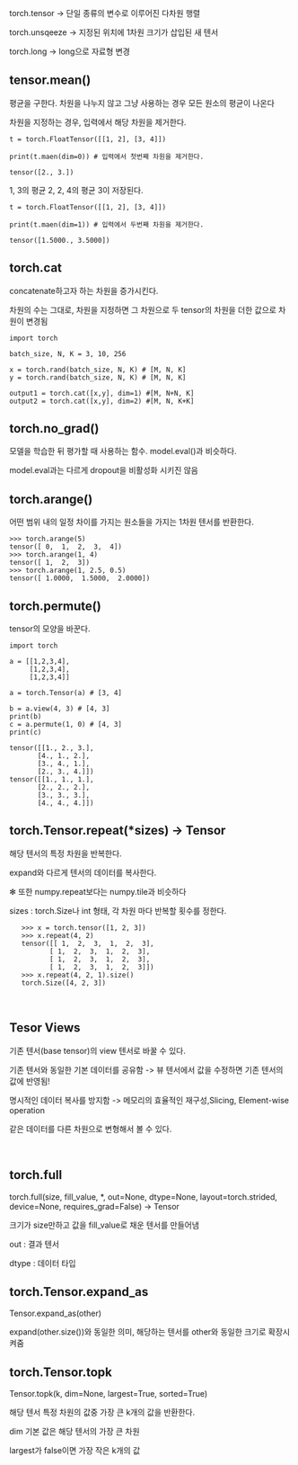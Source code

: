

torch.tensor -> 단일 종류의 변수로 이루어진 다차원 행렬

torch.unsqeeze -> 지정된 위치에 1차원 크기가 삽입된 새 텐서

torch.long -> long으로 자료형 변경

## tensor.mean()

평균을 구한다. 차원을 나누지 않고 그냥 사용하는 경우 모든 원소의 평균이 나온다

차원을 지정하는 경우, 입력에서 해당 차원을 제거한다.


~~~
t = torch.FloatTensor([[1, 2], [3, 4]])

print(t.maen(dim=0)) # 입력에서 첫번째 차원을 제거한다.
~~~

~~~
tensor([2., 3.])
~~~
1, 3의 평균 2, 2, 4의 평균 3이 저장된다.

~~~
t = torch.FloatTensor([[1, 2], [3, 4]])

print(t.maen(dim=1)) # 입력에서 두번째 차원을 제거한다.
~~~
~~~
tensor([1.5000., 3.5000])
~~~

## torch.cat

concatenate하고자 하는 차원을 증가시킨다.

차원의 수는 그대로, 차원을 지정하면 그 차원으로 두 tensor의 차원을 더한 값으로 차원이 변경됨

~~~
import torch

batch_size, N, K = 3, 10, 256

x = torch.rand(batch_size, N, K) # [M, N, K]
y = torch.rand(batch_size, N, K) # [M, N, K]

output1 = torch.cat([x,y], dim=1) #[M, N+N, K]
output2 = torch.cat([x,y], dim=2) #[M, N, K+K]
~~~

## torch.no_grad()

모델을 학습한 뒤 평가할 때 사용하는 함수. model.eval()과 비슷하다.

model.eval과는 다르게 dropout을 비활성화 시키진 않음

## torch.arange()

어떤 범위 내의 일정 차이를 가지는 원소들을 가지는 1차원 텐서를 반환한다.

~~~
>>> torch.arange(5)
tensor([ 0,  1,  2,  3,  4])
>>> torch.arange(1, 4)
tensor([ 1,  2,  3])
>>> torch.arange(1, 2.5, 0.5)
tensor([ 1.0000,  1.5000,  2.0000])
~~~

## torch.permute()

tensor의 모양을 바꾼다.

~~~
import torch

a = [[1,2,3,4],
     [1,2,3,4],
     [1,2,3,4]]

a = torch.Tensor(a) # [3, 4]

b = a.view(4, 3) # [4, 3]
print(b)
c = a.permute(1, 0) # [4, 3]
print(c)
~~~
~~~
tensor([[1., 2., 3.],
       [4., 1., 2.],
       [3., 4., 1.],
       [2., 3., 4.]])
tensor([[1., 1., 1.],
       [2., 2., 2.],
       [3., 3., 3.],
       [4., 4., 4.]])
~~~

## torch.Tensor.repeat(*sizes) -> Tensor

해당 텐서의 특정 차원을 반복한다. 

expand와 다르게 텐서의 데이터를 복사한다.

✻ 또한 numpy.repeat보다는 numpy.tile과 비슷하다

sizes : torch.Size나 int 형태, 각 차원 마다 반복할 횟수를 정한다.

       >>> x = torch.tensor([1, 2, 3])
       >>> x.repeat(4, 2)
       tensor([[ 1,  2,  3,  1,  2,  3],
              [ 1,  2,  3,  1,  2,  3],
              [ 1,  2,  3,  1,  2,  3],
              [ 1,  2,  3,  1,  2,  3]])
       >>> x.repeat(4, 2, 1).size()
       torch.Size([4, 2, 3])
​

## Tesor Views

기존 텐서(base tensor)의 view 텐서로 바꿀 수 있다. 

기존 텐서와 동일한 기본 데이터를 공유함 -> 뷰 텐서에서 값을 수정하면 기존 텐서의 값에 반영됨!

명시적인 데이터 복사를 방지함 -> 메모리의 효율적인 재구성,Slicing, Element-wise operation

같은 데이터를 다른 차원으로 변형해서 볼 수 있다. 

​
## torch.full

torch.full(size, fill_value, *, out=None, dtype=None, layout=torch.strided, device=None, requires_grad=False) -> Tensor

크기가 size만하고 값을 fill_value로 채운 텐서를 만들어냄

out : 결과 텐서 

dtype : 데이터 타입

## torch.Tensor.expand_as

Tensor.expand_as(other)

expand(other.size())와 동일한 의미, 해당하는 텐서를 other와 동일한 크기로 확장시켜줌


## torch.Tensor.topk

Tensor.topk(k, dim=None, largest=True, sorted=True)

해당 텐서 특정 차원의 값중 가장 큰 k개의 값을 반환한다. 

dim 기본 값은 해당 텐서의 가장 큰 차원

largest가 false이면 가장 작은 k개의 값
